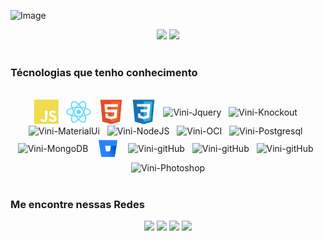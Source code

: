 
![Image](https://github.com/user-attachments/assets/28f1f110-5c38-4f6c-9412-a6ca434f125a)
<div align="center"> 
    <img height="180em" src="https://github-readme-stats.vercel.app/api?username=Vtres&show_icons=true&theme=dracula&include_all_commits=true&count_private=true"/>
    <img height="180em" src="https://github-readme-stats.vercel.app/api/top-langs/?username=Vtres&layout=compact&langs_count=7&theme=dracula"/>
</div>
<br>

### Técnologias que tenho conhecimento
<div style="display: inline_block" align="center" ><br>
  <img align="center" alt="Vini-Js" height="40" width="auto" src="https://raw.githubusercontent.com/devicons/devicon/master/icons/javascript/javascript-plain.svg"> &nbsp;
  <img align="center" alt="Vini-React" height="40" width="auto" src="https://raw.githubusercontent.com/devicons/devicon/master/icons/react/react-original.svg"> &nbsp;
  <img align="center" alt="Vini-HTML" height="40" width="auto" src="https://raw.githubusercontent.com/devicons/devicon/master/icons/html5/html5-original.svg"> &nbsp;
  <img align="center" alt="Vini-CSS" height="40" width="auto" src="https://raw.githubusercontent.com/devicons/devicon/master/icons/css3/css3-original.svg"> &nbsp;
  <img align="center" alt="Vini-Jquery" height="40" width="auto" src="https://cdn.jsdelivr.net/gh/devicons/devicon/icons/jquery/jquery-original.svg" /> &nbsp;
  <img align="center" alt="Vini-Knockout" height="40" width="auto" src="https://cdn.jsdelivr.net/gh/devicons/devicon/icons/knockout/knockout-plain-wordmark.svg" /> &nbsp;
  <img align="center" alt="Vini-MaterialUi" height="40" width="auto" src="https://cdn.jsdelivr.net/gh/devicons/devicon/icons/materialui/materialui-original.svg" /> &nbsp;
  <img align="center" alt="Vini-NodeJS" height="40" width="auto" src="https://cdn.jsdelivr.net/gh/devicons/devicon/icons/nodejs/nodejs-original.svg" /> &nbsp;
  <img align="center" alt="Vini-OCI" height="40" width="auto" src="https://cdn.jsdelivr.net/gh/devicons/devicon/icons/oracle/oracle-original.svg" /> &nbsp;
  <img align="center" alt="Vini-Postgresql" height="40" width="auto" src="https://cdn.jsdelivr.net/gh/devicons/devicon/icons/postgresql/postgresql-original.svg" /> &nbsp;
  <img align="center" alt="Vini-MongoDB" height="40" width="auto" src="https://cdn.jsdelivr.net/gh/devicons/devicon/icons/mongodb/mongodb-original.svg" /> &nbsp;
  <img align="center" alt="Vini-BitBucket" height="40" width="auto"  src="https://raw.githubusercontent.com/devicons/devicon/master/icons/bitbucket/bitbucket-original.svg" /> &nbsp;
  <img align="center" alt="Vini-gitHub" height="40" width="auto" src="https://cdn.jsdelivr.net/gh/devicons/devicon/icons/github/github-original.svg" /> &nbsp;
  <img align="center" alt="Vini-gitHub" height="40" width="auto" src="https://cdn.jsdelivr.net/gh/devicons/devicon/icons/gitlab/gitlab-original.svg" /> &nbsp;
  <img align="center" alt="Vini-gitHub" height="40" width="auto" src="https://cdn.jsdelivr.net/gh/devicons/devicon/icons/jenkins/jenkins-original.svg" /> &nbsp;
  <img align="center" alt="Vini-Photoshop" height="40" width="auto" src="https://cdn.jsdelivr.net/gh/devicons/devicon/icons/photoshop/photoshop-plain.svg" />
</div>
 <br>

### Me encontre nessas Redes
<div align="center"> 
  <a href="https://www.instagram.com/vinicius_tres/" target="_blank"><img src="https://img.shields.io/badge/-Instagram-%23E4405F?style=for-the-badge&logo=instagram&logoColor=white" target="_blank"></a>
  <a href = "mailto:viniciust98@outlook.com"><img src="https://img.shields.io/badge/-Gmail-%23333?style=for-the-badge&logo=gmail&logoColor=white" target="_blank"></a>
  <a href="https://www.linkedin.com/in/vinicius-tres-mittow" target="_blank"><img src="https://img.shields.io/badge/-LinkedIn-%230077B5?style=for-the-badge&logo=linkedin&logoColor=white" target="_blank"></a> 
  <a href="https://www.facebook.com/trezmittow/" target="_blank"><img src="https://img.shields.io/badge/Facebook-1877F2?style=for-the-badge&logo=facebook&logoColor=white" target="_blank"> </a>
 
  <!-- ![Snake animation](https://github.com/vtres/vtres/blob/output/github-contribution-grid-snake.svg) -->
  
</div>
 

